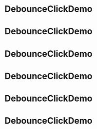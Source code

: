 # DebounceClickDemo
# DebounceClickDemo
# DebounceClickDemo
# DebounceClickDemo
# DebounceClickDemo
# DebounceClickDemo
